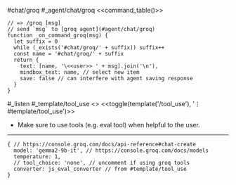 #chat/groq #_agent/chat/groq
<<command_table()>>
```js:js_removed
// => /groq [msg]
// send `msg` to [groq agent](#agent/chat/groq)
function _on_command_groq(msg) {
  let suffix = 0
  while (_exists('#chat/groq/' + suffix)) suffix++
  const name = '#chat/groq/' + suffix
  return {
    text: [name, '\<<user>> ' + msg].join('\n'),
    mindbox_text: name, // select new item
    save: false // can interfere with agent saving response
  }
}
```
#_listen #_template/tool_use
<<system>> <<toggle(template('/tool_use'), '⋮ #template/tool_use')>>
<!-- groq gemma2 is very inconsistent about if/when to use tools, so we try ... -->
- Make sure to use tools (e.g. eval tool) when helpful to the user.
---
```agent
{ // https://console.groq.com/docs/api-reference#chat-create
  model: 'gemma2-9b-it', // https://console.groq.com/docs/models
  temperature: 1,
  // tool_choice: 'none', // uncomment if using groq tools
  converter: js_eval_converter // from #template/tool_use
}
```